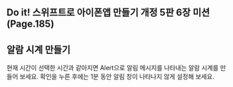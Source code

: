 ## Do it! 스위프트로 아이폰앱 만들기 개정 5판 6장 미션 (Page.185)
## 알람 시계 만들기
현재 시간이 선택한 시간과 같아지면 Alert으로 알림 메시지를 나타내는 알람 시계를 만들어 보세요.
확인을 누른 후에는 1분 동안 알림 창이 나타나지 않게 설정해 보세요.
